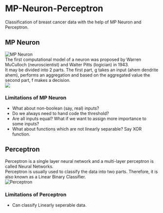 # MP-Neuron-Perceptron
Classification of breast cancer data with the help of MP Neuron and Perceptron.

## MP Neuron ##
![MP Neuron](https://miro.medium.com/max/554/1*fDHlg9iNo0LLK4czQqqO9A.png)\
The first computational model of a neuron was proposed by Warren MuCulloch (neuroscientist) and Walter Pitts (logician) in 1943.\
It may be divided into 2 parts. The first part, g takes an input (ahem dendrite ahem), performs an aggregation and based on the aggregated value the second part, f makes a decision.\
![](https://miro.medium.com/max/825/1*NLchBzohJvCCNMPPnF-V-A.png)

### Limitations of MP Neuron ###
* What about non-boolean (say, real) inputs?
* Do we always need to hand code the threshold?
* Are all inputs equal? What if we want to assign more importance to some inputs?
* What about functions which are not linearly separable? Say XOR function.

## Perceptron ##
Perceptron is a single layer neural network and a multi-layer perceptron is called Neural Networks.\
Perceptron is usually used to classify the data into two parts. Therefore, it is also known as a Linear Binary Classifier.\
![Perceptron](https://miro.medium.com/max/624/1*gS9pPUg1n537rlzicA_UlA.png)

### Limitations of Perceptron ###
* Can classify Linearly seperable data.
